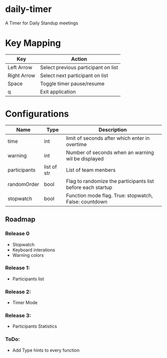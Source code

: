 # daily-timer
A Timer for Daily Standup meetings

# Key Mapping
| Key         | Action                              |
|-------------|-------------------------------------|
| Left Arrow  | Select previous participant on list |
| Right Arrow | Select next participant on list     |
| Space       | Toggle timer pause/resume           |
| q           | Exit application                    |

# Configurations
| Name         | Type        | Description                                                 |
|--------------|-------------|-------------------------------------------------------------|
| time         | int         | limit of seconds after which enter in overtime              |
| warning      | int         | Number of seconds when an warning wil be displayed          |
| participants | list of str | List of team menbers                                        |
| randomOrder  | bool        | Flag to randomize the participants list before each startup |
| stopwatch    | bool        | Function mode flag. True: stopwatch, False: countdown       |

## Roadmap
### Release 0
 - Stopwatch
 - Keyboard interations
 - Warning colors

### Release 1:
 - Participants list

### Release 2:
 - Timer Mode

### Release 3:
 - Participants Statistics

### ToDo:
 - Add Type hints to every function
